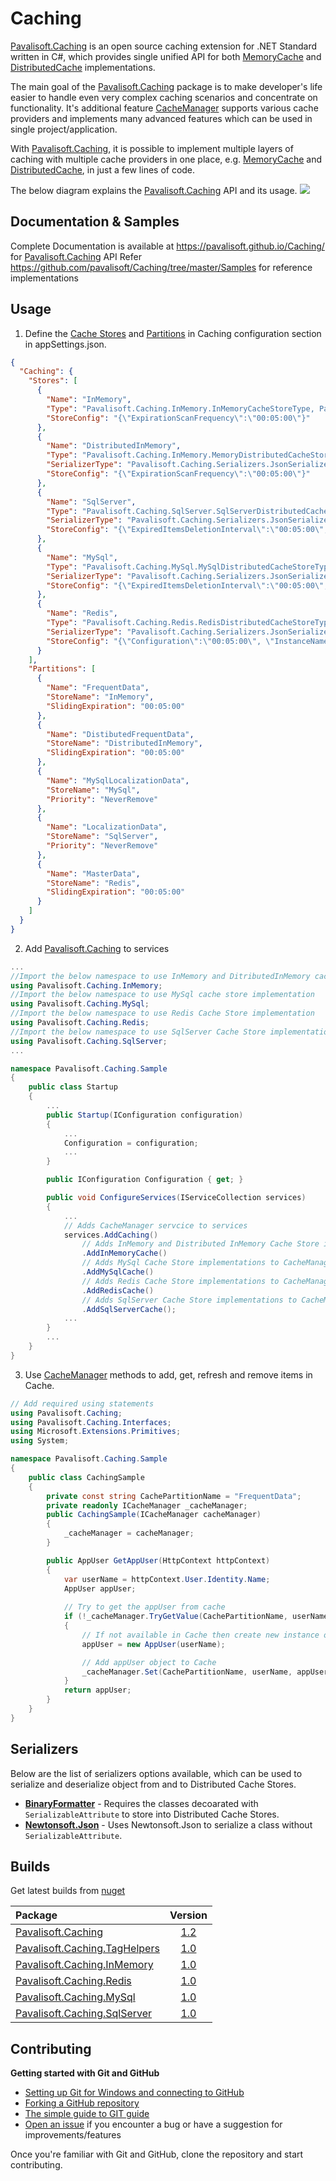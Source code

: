 # Caching
[Pavalisoft.Caching](https://www.nuget.org/packages/Pavalisoft.Caching/) is an open source caching extension for .NET Standard written in C#, which provides single unified API for both [MemoryCache](https://docs.microsoft.com/en-us/aspnet/core/performance/caching/memory?view=aspnetcore-2.2) and [DistributedCache](https://docs.microsoft.com/en-us/aspnet/core/performance/caching/distributed?view=aspnetcore-2.2) implementations.

The main goal of the [Pavalisoft.Caching](https://www.nuget.org/packages/Pavalisoft.Caching/) package is to make developer's life easier to handle even very complex caching scenarios and concentrate on functionality. It's additional feature [CacheManager](https://pavalisoft.github.io/Caching/class_pavalisoft_1_1_caching_1_1_cache_manager.html) supports various cache providers and implements many advanced features which can be used in single project/application.

With [Pavalisoft.Caching](https://www.nuget.org/packages/Pavalisoft.Caching/), it is possible to implement multiple layers of caching with multiple cache providers in one place, e.g. [MemoryCache](https://docs.microsoft.com/en-us/aspnet/core/performance/caching/memory?view=aspnetcore-2.2) and [DistributedCache](https://docs.microsoft.com/en-us/aspnet/core/performance/caching/distributed?view=aspnetcore-2.2), in just a few lines of code.

The below diagram explains the [Pavalisoft.Caching](https://www.nuget.org/packages/Pavalisoft.Caching/) API and its usage.
![](CacheManager.svg)

## Documentation & Samples
Complete Documentation is available at https://pavalisoft.github.io/Caching/ for [Pavalisoft.Caching](https://github.com/pavalisoft/Caching) API
Refer https://github.com/pavalisoft/Caching/tree/master/Samples for reference implementations

## Usage

1. Define the [Cache Stores](https://pavalisoft.github.io/Caching/class_pavalisoft_1_1_caching_1_1_cache_settings.html#abacbfb422d22fd66190f2350901b8797) and [Partitions](https://pavalisoft.github.io/Caching/class_pavalisoft_1_1_caching_1_1_cache_settings.html#a132238e26cb3fd3005fb2ebdcc36a36f) in Caching configuration section in appSettings.json.

```json
{
  "Caching": {
    "Stores": [
      {
        "Name": "InMemory",
        "Type": "Pavalisoft.Caching.InMemory.InMemoryCacheStoreType, Pavalisoft.Caching.InMemory",
        "StoreConfig": "{\"ExpirationScanFrequency\":\"00:05:00\"}"
      },
      {
        "Name": "DistributedInMemory",
        "Type": "Pavalisoft.Caching.InMemory.MemoryDistributedCacheStoreType,Pavalisoft.Caching.InMemory",
        "SerializerType": "Pavalisoft.Caching.Serializers.JsonSerializer,Pavalisoft.Caching",
        "StoreConfig": "{\"ExpirationScanFrequency\":\"00:05:00\"}"
      },
      {
        "Name": "SqlServer",
        "Type": "Pavalisoft.Caching.SqlServer.SqlServerDistributedCacheStoreType,Pavalisoft.Caching.SqlServer",
        "SerializerType": "Pavalisoft.Caching.Serializers.JsonSerializer,Pavalisoft.Caching",
        "StoreConfig": "{\"ExpiredItemsDeletionInterval\":\"00:05:00\", \"ConnectionString\":\"Data Source=localhost;Initial Catalog=DistributedCache;Integrated Security=True\", \"SchemaName\":\"store\", \"TableName\":\"Cache\", \"DefaultSlidingExpiration\":\"00:05:00\"}"
      },
      {
        "Name": "MySql",
        "Type": "Pavalisoft.Caching.MySql.MySqlDistributedCacheStoreType,Pavalisoft.Caching.MySql",
        "SerializerType": "Pavalisoft.Caching.Serializers.JsonSerializer,Pavalisoft.Caching",
        "StoreConfig": "{\"ExpiredItemsDeletionInterval\":\"00:05:00\", \"ConnectionString\":\"Data Source=localhost:9001;Initial Catalog=DistributedCache;Integrated Security=True\", \"SchemaName\":\"store\", \"TableName\":\"Cache\", \"DefaultSlidingExpiration\":\"00:05:00\"}"
      },
      {
        "Name": "Redis",
        "Type": "Pavalisoft.Caching.Redis.RedisDistributedCacheStoreType,Pavalisoft.Caching.Redis",
        "SerializerType": "Pavalisoft.Caching.Serializers.JsonSerializer,Pavalisoft.Caching",
        "StoreConfig": "{\"Configuration\":\"00:05:00\", \"InstanceName\":\"localhost\"}"
      }
    ],
    "Partitions": [
      {
        "Name": "FrequentData",
        "StoreName": "InMemory",
        "SlidingExpiration": "00:05:00"
      },
      {
        "Name": "DistibutedFrequentData",
        "StoreName": "DistributedInMemory",
        "SlidingExpiration": "00:05:00"
      },
      {
        "Name": "MySqlLocalizationData",
        "StoreName": "MySql",
        "Priority": "NeverRemove"
      },
      {
        "Name": "LocalizationData",
        "StoreName": "SqlServer",
        "Priority": "NeverRemove"
      },
      {
        "Name": "MasterData",
        "StoreName": "Redis",
        "SlidingExpiration": "00:05:00"
      }
    ]
  }
}
```

2. Add [Pavalisoft.Caching](https://www.nuget.org/packages/Pavalisoft.Caching/) to services

```csharp
...
//Import the below namespace to use InMemory and DitributedInMemory cache store implementations
using Pavalisoft.Caching.InMemory;
//Import the below namespace to use MySql cache store implementation
using Pavalisoft.Caching.MySql;
//Import the below namespace to use Redis Cache Store implementation
using Pavalisoft.Caching.Redis;
//Import the below namespace to use SqlServer Cache Store implementation
using Pavalisoft.Caching.SqlServer;
...

namespace Pavalisoft.Caching.Sample
{
    public class Startup
    {
		...
        public Startup(IConfiguration configuration)
        {
			...
            Configuration = configuration;
			...
        }

        public IConfiguration Configuration { get; }

        public void ConfigureServices(IServiceCollection services)
        {
            ...
            // Adds CacheManager servcice to services
            services.AddCaching()
                // Adds InMemory and Distributed InMemory Cache Store implementations to CacheManager
                .AddInMemoryCache()
                // Adds MySql Cache Store implementations to CacheManager
                .AddMySqlCache()
                // Adds Redis Cache Store implementations to CacheManager
                .AddRedisCache()
                // Adds SqlServer Cache Store implementations to CacheManager
                .AddSqlServerCache();
			...
        }
		...
    }
}
```

3. Use [CacheManager](https://pavalisoft.github.io/Caching/class_pavalisoft_1_1_caching_1_1_cache_manager.html) methods to add, get, refresh and remove items in Cache.

```csharp
// Add required using statements
using Pavalisoft.Caching;
using Pavalisoft.Caching.Interfaces;
using Microsoft.Extensions.Primitives;
using System;

namespace Pavalisoft.Caching.Sample
{
	public class CachingSample
	{
		private const string CachePartitionName = "FrequentData";		
		private readonly ICacheManager _cacheManager;
		public CachingSample(ICacheManager cacheManager)
		{
			_cacheManager = cacheManager;
		}

		public AppUser GetAppUser(HttpContext httpContext)
		{
			var userName = httpContext.User.Identity.Name;
			AppUser appUser;
			
			// Try to get the appUser from cache
			if (!_cacheManager.TryGetValue(CachePartitionName, userName, out appUser))
			{
				// If not available in Cache then create new instance of AppUser
				appUser = new AppUser(userName);

				// Add appUser object to Cache
				_cacheManager.Set(CachePartitionName, userName, appUser);                `
			}
			return appUser;
		}
	}
}
```

## Serializers
Below are the list of serializers options available, which can be used to serialize and deserialize object from and to Distributed Cache Stores.

- [**BinaryFormatter**](https://docs.microsoft.com/en-us/dotnet/api/system.runtime.serialization.formatters.binary.binaryformatter?view=netstandard-2.0) - Requires the classes decoarated with `SerializableAttribute` to store into Distributed Cache Stores.
- [**Newtonsoft.Json**](https://github.com/JamesNK/Newtonsoft.Json) - Uses Newtonsoft.Json to serialize a class without `SerializableAttribute`.

## Builds
Get latest builds from [nuget](https://www.nuget.org/packages/Pavalisoft.Caching/)

| Package | Version |
| :--- | :---: |
| [Pavalisoft.Caching](https://github.com/pavalisoft/Caching/tree/master/Source/Pavalisoft.Caching) | [1.2](https://www.nuget.org/packages/Pavalisoft.Caching/1.2) |
| [Pavalisoft.Caching.TagHelpers](https://github.com/pavalisoft/Caching/tree/master/Source/Pavalisoft.Caching.TagHelpers/) | [1.0](https://www.nuget.org/packages/Pavalisoft.Caching.TagHelpers/1.0) |
| [Pavalisoft.Caching.InMemory](https://github.com/pavalisoft/Caching/tree/master/Source/Pavalisoft.Caching.InMemory/) | [1.0](https://www.nuget.org/packages/Pavalisoft.Caching.InMemory/1.0) |
| [Pavalisoft.Caching.Redis](https://github.com/pavalisoft/Caching/tree/master/Source/Pavalisoft.Caching.Redis/) | [1.0](https://www.nuget.org/packages/Pavalisoft.Caching.Redis/1.0) |
| [Pavalisoft.Caching.MySql](https://github.com/pavalisoft/Caching/tree/master/Source/Pavalisoft.Caching.MySql/) | [1.0](https://www.nuget.org/packages/Pavalisoft.Caching.MySql/1.0) |
| [Pavalisoft.Caching.SqlServer](https://github.com/pavalisoft/Caching/tree/master/Source/Pavalisoft.Caching.SqlServer/) | [1.0](https://www.nuget.org/packages/Pavalisoft.Caching.SqlServer/1.0) |

## Contributing
**Getting started with Git and GitHub**

 * [Setting up Git for Windows and connecting to GitHub](http://help.github.com/win-set-up-git/)
 * [Forking a GitHub repository](http://help.github.com/fork-a-repo/)
 * [The simple guide to GIT guide](http://rogerdudler.github.com/git-guide/)
 * [Open an issue](https://github.com/pavalisoft/caching/issues) if you encounter a bug or have a suggestion for improvements/features

Once you're familiar with Git and GitHub, clone the repository and start contributing.